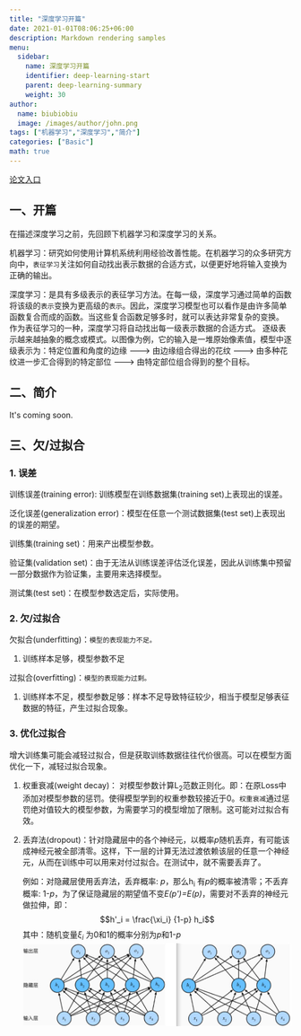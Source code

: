 ```yaml
---
title: "深度学习开篇"
date: 2021-01-01T08:06:25+06:00
description: Markdown rendering samples
menu:
  sidebar:
    name: 深度学习开篇
    identifier: deep-learning-start
    parent: deep-learning-summary
    weight: 30
author:
  name: biubiobiu
  image: /images/author/john.png
tags: ["机器学习","深度学习","简介"]
categories: ["Basic"]
math: true
---
```



<a href="https://openaccess.thecvf.com/menu" target="blank">论文入口</a>

## 一、开篇
在描述深度学习之前，先回顾下机器学习和深度学习的关系。

机器学习：研究如何使用计算机系统利用经验改善性能。在机器学习的众多研究方向中，`表征学习`关注如何自动找出表示数据的合适方式，以便更好地将输入变换为正确的输出。

深度学习：是具有多级表示的表征学习方法。在每一级，深度学习通过简单的函数将该级的`表示`变换为更高级的`表示`。因此，深度学习模型也可以看作是由许多简单函数复合而成的函数。当这些复合函数足够多时，就可以表达非常复杂的变换。
作为表征学习的一种，深度学习将自动找出每一级表示数据的合适方式。
逐级表示越来越抽象的概念或模式。以图像为例，它的输入是一堆原始像素值，模型中逐级表示为：特定位置和角度的边缘 ---> 由边缘组合得出的花纹 ---> 由多种花纹进一步汇合得到的特定部位 ---> 由特定部位组合得到的整个目标。


## 二、简介
It's coming soon.


## 三、欠/过拟合

### 1. 误差

训练误差(training error): 训练模型在训练数据集(training set)上表现出的误差。 </p>
泛化误差(generalization error)：模型在任意一个测试数据集(test set)上表现出的误差的期望。</p>
训练集(training set)：用来产出模型参数。</p>
验证集(validation set)：由于无法从训练误差评估泛化误差，因此从训练集中预留一部分数据作为验证集，主要用来选择模型。 </p>
测试集(test set)：在模型参数选定后，实际使用。</p>

### 2. 欠/过拟合

欠拟合(underfitting)：`模型的表现能力不足。`</p>
1. 训练样本足够，模型参数不足

过拟合(overfitting)：`模型的表现能力过剩。`</p>
1. 训练样本不足，模型参数足够：样本不足导致特征较少，相当于模型足够表征数据的特征，产生过拟合现象。


### 3. 优化过拟合

增大训练集可能会减轻过拟合，但是获取训练数据往往代价很高。可以在模型方面优化一下，减轻过拟合现象。
1. 权重衰减(weight decay)：
对模型参数计算L<sub>2</sub>范数正则化。即：在原Loss中添加对模型参数的惩罚。使得模型学到的权重参数较接近于0。`权重衰减`通过惩罚绝对值较大的模型参数，为需要学习的模型增加了限制。这可能对过拟合有效。

2. 丢弃法(dropout)：针对隐藏层中的各个神经元，以概率*p*随机丢弃，有可能该成神经元被全部清零。这样，下一层的计算无法过渡依赖该层的任意一个神经元，从而在训练中可以用来对付过拟合。在测试中，就不需要丢弃了。</p>
例如：对隐藏层使用丢弃法，丢弃概率: *p*，那么h<sub>i</sub> 有*p*的概率被清零；不丢弃概率: 1-*p*，为了保证隐藏层的期望值不变*E(p')=E(p)*，需要对不丢弃的神经元做拉伸，即：$$h'_i = \frac{\xi_i} {1-p} h_i$$ 其中：随机变量*ξ<sub>i<sub>* 为0和1的概率分别为*p*和1-*p*
![DropOut](/datasets/posts/dp_summary/mlp_dropout.jpg)


